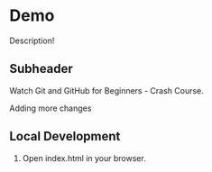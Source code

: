# Demo

Description!

## Subheader

Watch Git and GitHub for Beginners - Crash Course.

Adding more changes

## Local Development

1. Open index.html in your browser.
